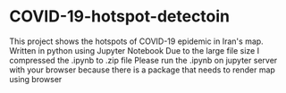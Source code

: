 # COVID-19-hotspot-detectoin
This project shows the hotspots of COVID-19 epidemic in Iran's map. Written in python using Jupyter Notebook
Due to the large file size I compressed the .ipynb to .zip file
Please run the .ipynb on jupyter server with your browser because there is a package that needs to render map using browser
